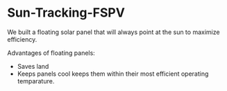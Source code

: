 # Sun-Tracking-FSPV
We built a floating solar panel that will always point at the sun to maximize efficiency. 

Advantages of floating panels:
- Saves land
- Keeps panels cool keeps them within their most efficient operating temparature.
